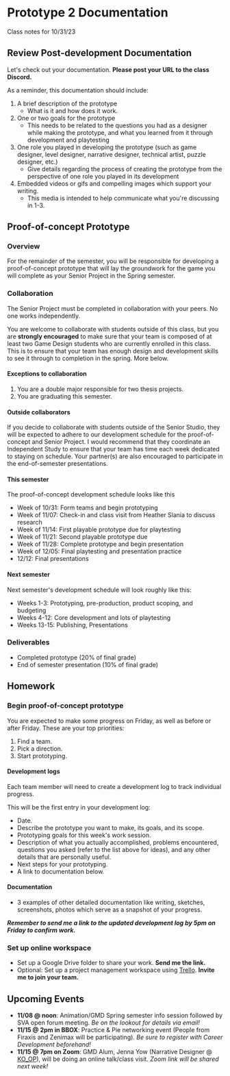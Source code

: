 # Prototype 2 Documentation
Class notes for 10/31/23

## Review Post-development Documentation
Let's check out your documentation. __Please post your URL to the class Discord.__

As a reminder, this documentation should include:
1. A brief description of the prototype
    - What is it and how does it work.
2. One or two goals for the prototype
    - This needs to be related to the questions you had as a designer while making the prototype, and what you learned from it through development and playtesting
3. One role you played in developing the prototype (such as game designer, level designer, narrative designer, technical artist, puzzle designer, etc.)
    - Give details regarding the process of creating the prototype from the perspective of one role you played in its development
4. Embedded videos or gifs and compelling images which support your writing.
    - This media is intended to help communicate what you're discussing in 1-3.

## Proof-of-concept Prototype

### Overview
For the remainder of the semester, you will be responsible for developing a proof-of-concept prototype that will lay the groundwork for the game you will complete as your Senior Project in the Spring semester.

### Collaboration
The Senior Project must be completed in collaboration with your peers. No one works independently.

You are welcome to collaborate with students outside of this class, but 
you are __strongly encouraged__ to make sure that your team is composed of at least two Game Design students who are currently enrolled in this class. This is to ensure that your team has enough design and development skills to see it through to completion in the spring. More below.

#### Exceptions to collaboration
1. You are a double major responsible for two thesis projects. 
2. You are graduating this semester.

#### Outside collaborators
If you decide to collaborate with students outside of the Senior Studio, they will be expected to adhere to our development schedule for the proof-of-concept and Senior Project. I would recommend that they coordinate an Independent Study to ensure that your team has time each week dedicated to staying on schedule. Your partner(s) are also encouraged to participate in the end-of-semester presentations.


#### This semester

The proof-of-concept development schedule looks like this
- Week of 10/31: Form teams and begin prototyping
- Week of 11/07: Check-in and class visit from Heather Slania to discuss research
- Week of 11/14: First playable prototype due for playtesting
- Week of 11/21: Second playable prototype due
- Week of 11/28: Complete prototype and begin presentation
- Week of 12/05: Final playtesting and presentation practice
- 12/12: Final presentations

#### Next semester

Next semester's development schedule will look roughly like this:
- Weeks 1-3: Prototyping, pre-production, product scoping, and budgeting
- Weeks 4-12: Core development and lots of playtesting
- Weeks 13-15: Publishing, Presentations

### Deliverables
- Completed prototype (20% of final grade)
- End of semester presentation (10% of final grade)


## Homework

### Begin proof-of-concept prototype
You are expected to make some progress on Friday, as well as before or after Friday. These are your top priorities:

1. Find a team.
2. Pick a direction.
3. Start prototyping.

#### Development logs
Each team member will need to create a development log to track individual progress.

This will be the first entry in your development log:
- Date.
- Describe the prototype you want to make, its goals, and its scope.
- Prototyping goals for this week's work session.
- Description of what you actually accomplished, problems encountered, questions you asked (refer to the list above for ideas), and any other details that are personally useful.
- Next steps for your prototyping.
- A link to documentation below.

#### Documentation
- 3 examples of other detailed documentation like writing, sketches, screenshots, photos which serve as a snapshot of your progress.

***Remember to send me a link to the updated development log by 5pm on Friday to confirm work.***

### Set up online workspace
- Set up a Google Drive folder to share your work. __Send me the link.__
- Optional: Set up a project management workspace using [Trello](https://trello.com/). __Invite me to join your team.__


## Upcoming Events
- __11/08 @ noon__: Animation/GMD Spring semester info session followed by SVA open forum meeting. _Be on the lookout for details via email!_
- __11/15 @ 2pm in BBOX__: Practice & Pie networking event (People from Firaxis and Zenimax will be participating). _Be sure to register with Career Development beforehand!_
- __11/15 @ 7pm on Zoom__: GMD Alum, Jenna Yow (Narrative Designer @ [KO_OP](https://www.ko-opmode.com/)), will be doing an online talk/class visit. _Zoom link will be shared next week!_
